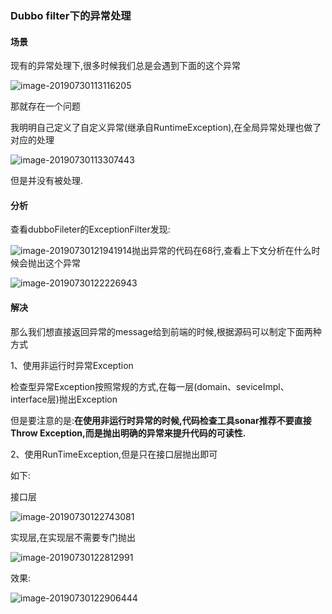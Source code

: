 ### Dubbo filter下的异常处理

#### 场景

现有的异常处理下,很多时候我们总是会遇到下面的这个异常

![image-20190730113116205](file:///Users/haigeek/Documents/Nustore%20Files/md%E7%AC%94%E8%AE%B0/%E5%88%86%E5%B8%83%E5%BC%8F/dubbo/images/image-20190730113116205.png?lastModify=1585755299)

那就存在一个问题

我明明自己定义了自定义异常(继承自RuntimeException),在全局异常处理也做了对应的处理

![image-20190730113307443](file:///Users/haigeek/Documents/Nustore%20Files/md%E7%AC%94%E8%AE%B0/%E5%88%86%E5%B8%83%E5%BC%8F/dubbo/images/image-20190730113307443.png?lastModify=1585755299)

但是并没有被处理.

#### 分析

查看dubboFileter的ExceptionFilter发现:

![image-20190730121941914](file:///Users/haigeek/Documents/Nustore%20Files/md%E7%AC%94%E8%AE%B0/%E5%88%86%E5%B8%83%E5%BC%8F/dubbo/images/image-20190730121941914.png?lastModify=1585755299)抛出异常的代码在68行,查看上下文分析在什么时候会抛出这个异常

![image-20190730122226943](file:///Users/haigeek/Documents/Nustore%20Files/md%E7%AC%94%E8%AE%B0/%E5%88%86%E5%B8%83%E5%BC%8F/dubbo/images/image-20190730122226943.png?lastModify=1585755299)

#### 解决

那么我们想直接返回异常的message给到前端的时候,根据源码可以制定下面两种方式

1、使用非运行时异常Exception

检查型异常Exception按照常规的方式,在每一层(domain、seviceImpl、interface层)抛出Exception

但是要注意的是:**在使用非运行时异常的时候,代码检查工具sonar推荐不要直接Throw Exception,而是抛出明确的异常来提升代码的可读性.**

2、使用RunTimeException,但是只在接口层抛出即可

如下:

接口层

![image-20190730122743081](file:///Users/haigeek/Documents/Nustore%20Files/md%E7%AC%94%E8%AE%B0/%E5%88%86%E5%B8%83%E5%BC%8F/dubbo/images/image-20190730122743081.png?lastModify=1585755299)

实现层,在实现层不需要专门抛出

![image-20190730122812991](file:///Users/haigeek/Documents/Nustore%20Files/md%E7%AC%94%E8%AE%B0/%E5%88%86%E5%B8%83%E5%BC%8F/dubbo/images/image-20190730122812991.png?lastModify=1585755299)

效果:

![image-20190730122906444](file:///Users/haigeek/dev/dist/gitlab/xdata-sh-firstdept/Learning/%E6%8A%80%E6%9C%AF%E5%91%A8%E6%8A%A5/2019/07/assets/image-20190730122906444.png?lastModify=1585755299)